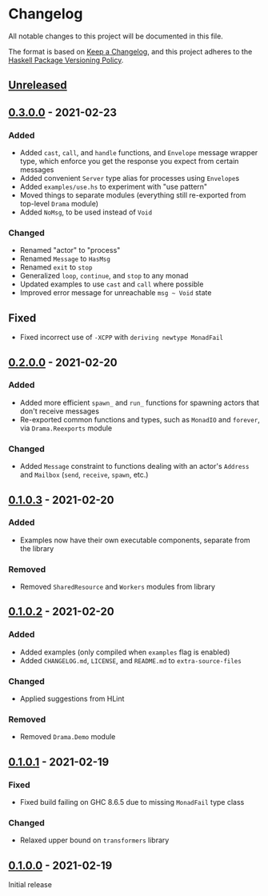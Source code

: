 # Changelog

All notable changes to this project will be documented in this file.

The format is based on [Keep a Changelog][changelog], and this project adheres
to the [Haskell Package Versioning Policy][pvp].

## [Unreleased]

## [0.3.0.0] - 2021-02-23

### Added

- Added `cast`, `call`, and `handle` functions, and `Envelope` message wrapper
type, which enforce you get the response you expect from certain messages
- Added convenient `Server` type alias for processes using `Envelope`s
- Added `examples/use.hs` to experiment with "use pattern"
- Moved things to separate modules (everything still re-exported from top-level
`Drama` module)
- Added `NoMsg`, to be used instead of `Void`

### Changed

- Renamed "actor" to "process"
- Renamed `Message` to `HasMsg`
- Renamed `exit` to `stop`
- Generalized `loop`, `continue`, and `stop` to any monad
- Updated examples to use `cast` and `call` where possible
- Improved error message for unreachable `msg ~ Void` state

## Fixed

- Fixed incorrect use of `-XCPP` with `deriving newtype MonadFail`

## [0.2.0.0] - 2021-02-20

### Added

- Added more efficient `spawn_` and `run_` functions for spawning actors that
don't receive messages
- Re-exported common functions and types, such as `MonadIO` and `forever`, via
`Drama.Reexports` module

### Changed

- Added `Message` constraint to functions dealing with an actor's `Address` and
`Mailbox` (`send`, `receive`, `spawn`, etc.)

## [0.1.0.3] - 2021-02-20

### Added

- Examples now have their own executable components, separate from the library

### Removed

- Removed `SharedResource` and `Workers` modules from library

## [0.1.0.2] - 2021-02-20

### Added

- Added examples (only compiled when `examples` flag is enabled)
- Added `CHANGELOG.md`, `LICENSE`, and `README.md` to `extra-source-files`

### Changed

- Applied suggestions from HLint

### Removed

- Removed `Drama.Demo` module

## [0.1.0.1] - 2021-02-19

### Fixed

- Fixed build failing on GHC 8.6.5 due to missing `MonadFail` type class

### Changed

- Relaxed upper bound on `transformers` library

## [0.1.0.0] - 2021-02-19

Initial release

[Unreleased]: https://github.com/evanrelf/drama/compare/v0.3.0.0...HEAD
[0.3.0.0]: https://github.com/evanrelf/drama/releases/tag/v0.3.0.0
[0.2.0.0]: https://github.com/evanrelf/drama/releases/tag/v0.2.0.0
[0.1.0.3]: https://github.com/evanrelf/drama/releases/tag/v0.1.0.3
[0.1.0.2]: https://github.com/evanrelf/drama/releases/tag/v0.1.0.2
[0.1.0.1]: https://github.com/evanrelf/drama/releases/tag/v0.1.0.1
[0.1.0.0]: https://github.com/evanrelf/drama/releases/tag/v0.1.0.0

[changelog]: https://keepachangelog.com/en/1.0.0/
[pvp]: https://pvp.haskell.org/
